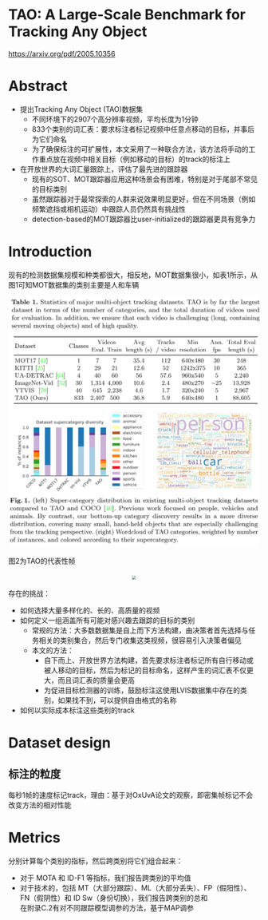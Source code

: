 # TAO: A Large-Scale Benchmark for Tracking Any Object
https://arxiv.org/pdf/2005.10356
# Abstract
- 提出Tracking Any Object (TAO)数据集
  - 不同环境下的2907个高分辨率视频，平均长度为1分钟
  - 833个类别的词汇表：要求标注者标记视频中任意点移动的目标，并事后为它们命名
  - 为了确保标注的可扩展性，本文采用了一种联合方法，该方法将手动的工作重点放在视频中相关目标（例如移动的目标）的track的标注上
- 在开放世界的大词汇量跟踪上，评估了最先进的跟踪器
  - 现有的SOT、MOT跟踪器应用这种场景会有困难，特别是对于尾部不常见的目标类别
  - 虽然跟踪器对于最常探索的人群来说效果明显更好，但在不同场景（例如频繁遮挡或相机运动）中跟踪人员仍然具有挑战性
  - detection-based的MOT跟踪器比user-initialized的跟踪器更具有竞争力

# Introduction
现有的检测数据集规模和种类都很大，相反地，MOT数据集很小，如表1所示，从图1可知MOT数据集的类别主要是人和车辆
<center><img src=../images/image-32.png style="zoom:50%"></center>
<center><img src=../images/image-33.png style="zoom:50%"></center>

图2为TAO的代表性帧
<center><img src=../images/image-39.png style="zoom:50%"></center>

存在的挑战：
- 如何选择大量多样化的、长的、高质量的视频
- 如何定义一组涵盖所有可能对感兴趣去跟踪的目标的类别
  - 常规的方法：大多数数据集是自上而下方法构建，由决策者首先选择与任务相关的类别集合，然后专门收集这类视频，很容易引入决策者偏见
  - 本文的方法：
    - 自下而上、开放世界方法构建，首先要求标注者标记所有自行移动或被人移动的目标，然后为标记的目标命名，这样产生的词汇表不仅更大，而且词汇表的质量会更高
    - 为促进目标检测器的训练，鼓励标注这使用LVIS数据集中存在的类别，如果找不到，可以提供自由格式的名称
- 如何以实际成本标注这些类别的track

# Dataset design
## 标注的粒度
每秒1帧的速度标记track，理由：基于对OxUvA论文的观察，即密集帧标记不会改变方法的相对性能

# Metrics

分别计算每个类别的指标，然后跨类别将它们组合起来：  
- 对于 MOTA 和 ID-F1 等指标，我们报告跨类别的平均值  
- 对于技术的，包括 MT（大部分跟踪）、ML（大部分丢失）、FP（假阳性）、FN（假阴性）和 ID Sw（身份切换），我们报告跨类别的总和  
在附录C.2有对不同跟踪模型调参的方法，基于MAP调参